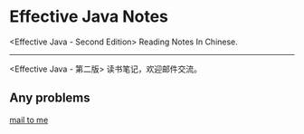 # Effective Java Notes

<Effective Java - Second Edition> Reading Notes In Chinese.

---

<Effective Java - 第二版> 读书笔记，欢迎邮件交流。

## Any problems
[mail to me](mailto:root@brctl.com)